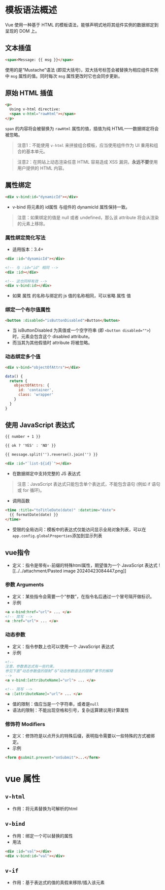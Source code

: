 # 模板语法概述

Vue 使用一种基于 HTML 的模板语法，能够声明式地将其组件实例的数据绑定到呈现的 DOM 上。

## 文本插值

```html
<span>Message: {{ msg }}</span>
```

使用的是“Mustache”语法 (即双大括号)，双大括号标签会被替换为相应组件实例中 `msg` 属性的值。同时每次 `msg` 属性更改时它也会同步更新。

## 原始 HTML 插值

```html
<p>
  Using v-html directive: 
  <span v-html="rawHtml"></span>
</p>
```

`span` 的内容将会被替换为 `rawHtml` 属性的值，插值为纯 HTML——数据绑定将会被忽略。

> 注意1：不能使用 `v-html` 来拼接组合模板，应当使用组件作为 UI 重用和组合的基本单元。

> 注意2：在网站上动态渲染任意 HTML 容易造成 XSS 漏洞，**永远不要**使用用户提供的 HTML 内容。

## 属性绑定

```html
<div v-bind:id="dynamicId"></div>
```

- v-bind 将元素的 id属性 与组件的 dynamicId 属性保持一致。

> 注意：如果绑定的值是 null 或者 undefined，那么该 attribute 将会从渲染的元素上移除。

### 属性绑定简化写法

- 适用版本：3.4+

```html
<div :id="dynamicId"></div>
```

```html
<!-- 与 :id="id" 相同 -->
<div :id></div>

<!-- 这也同样有效 -->
<div v-bind:id></div>
```

- 如果 属性 的名称与绑定的 js 值的名称相同，可以省略 属性 值

### 绑定一个布尔值属性

```html
<button :disabled="isButtonDisabled">Button</button>
```

- 当 isButtonDisabled 为真值或一个空字符串 (即 `<button disabled="">`) 时，元素会包含这个 disabled attribute。
- 而当其为其他假值时 attribute 将被忽略。

### 动态绑定多个值
```html
<div v-bind="objectOfAttrs"></div>
```

```js
data() {
  return {
    objectOfAttrs: {
      id: 'container',
      class: 'wrapper'
    }
  }
}
```

## 使用 JavaScript 表达式

```html
{{ number + 1 }}

{{ ok ? 'YES' : 'NO' }}

{{ message.split('').reverse().join('') }}

<div :id="`list-${id}`"></div>
```

- 在数据绑定中支持完整的 JS 表达式

> 注意：JavaScript 表达式只能包含单个表达式，不能包含语句 (例如 if 语句或 for 循环)。

- 调用函数
```html
<time :title="toTitleDate(date)" :datetime="date">
  {{ formatDate(date) }}
</time>
```

- 受限的全局访问：模板中的表达式仅能访问显示全局对象列表，可以在`app.config.globalProperties`添加到显示列表

## vue指令

- 定义：指令是带有`v-`前缀的特殊html属性，期望值为一个 JavaScript 表达式
![[../../attachment/Pasted image 20240423084447.png]]

### 参数 Arguments
- 定义：某些指令会需要一个“参数”，在指令名后通过一个冒号隔开做标识。
- 示例
```html
<a v-bind:href="url"> ... </a>
<!-- 简写 -->
<a :href="url"> ... </a>
```

### 动态参数
- 定义：指令参数上也可以使用一个 JavaScript 表达式
- 示例
```html
<!--
注意，参数表达式有一些约束，
参见下面“动态参数值的限制”与“动态参数语法的限制”章节的解释
-->
<a v-bind:[attributeName]="url"> ... </a>

<!-- 简写 -->
<a :[attributeName]="url"> ... </a>
```
- 值的限制：值应当是一个字符串，或者是`null`
- 语法的限制：不能出现空格和引号，复杂运算建议用计算属性

### 修饰符 Modifiers
- 定义：修饰符是以点开头的特殊后缀，表明指令需要以一些特殊的方式被绑定。
- 示例
```html
<form @submit.prevent="onSubmit">...</form>
```

# vue 属性
## `v-html`

- 作用：将元素替换为可解析的html

## `v-bind`

- 作用：绑定一个可以替换的属性
- 用法
```html
<div :id="val"></div>
<div v-bind:id="val"></div>
```

## `v-if`

- 作用：基于表达式的值的真假来移除/插入该元素

